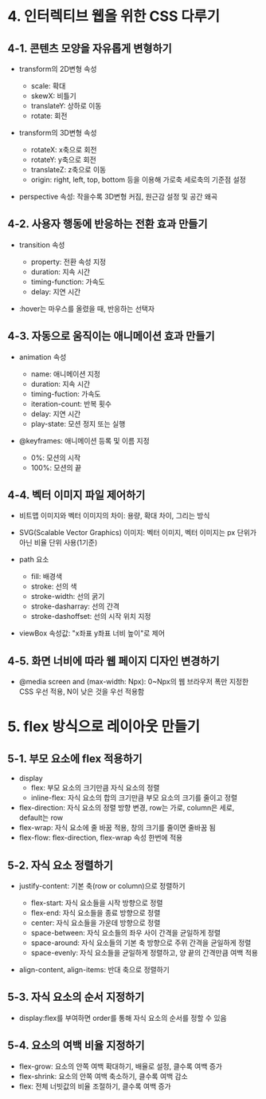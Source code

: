 # 4. 인터렉티브 웹을 위한 CSS 다루기  
  
## 4-1. 콘텐츠 모양을 자유롭게 변형하기  
* transform의 2D변형 속성  
    * scale: 확대  
    * skewX: 비틀기  
    * translateY: 상하로 이동  
    * rotate: 회전  
  
* transform의 3D변형 속성  
    * rotateX: x축으로 회전  
    * rotateY: y축으로 회전  
    * translateZ: z축으로 이동  
    * origin: right, left, top, bottom 등을 이용해 가로축 세로축의 기준점 설정  
  
* perspective 속성: 작을수록 3D변형 커짐, 원근감 설정 및 공간 왜곡  

## 4-2. 사용자 행동에 반응하는 전환 효과 만들기  
* transition 속성
    * property: 전환 속성 지정  
    * duration: 지속 시간  
    * timing-function: 가속도  
    * delay: 지연 시간  

* :hover는 마우스를 올렸을 때, 반응하는 선택자  
  
## 4-3. 자동으로 움직이는 애니메이션 효과 만들기  
* animation 속성  
    * name: 애니메이션 지정  
    * duration: 지속 시간  
    * timing-fuction: 가속도  
    * iteration-count: 반복 횟수  
    * delay: 지연 시간  
    * play-state: 모션 정지 또는 실행  
  
* @keyframes: 애니메이션 등록 및 이름 지정
    * 0%: 모션의 시작  
    * 100%: 모션의 끝  

## 4-4. 벡터 이미지 파일 제어하기  
* 비트맵 이미지와 벡터 이미지의 차이: 용량, 확대 차이, 그리는 방식  
* SVG(Scalable Vector Graphics) 이미지: 벡터 이미지, 벡터 이미지는 px 단위가 아닌 비율 단위 사용(1기준)  
* path 요소  
    * fill: 배경색  
    * stroke: 선의 색  
    * stroke-width: 선의 굵기  
    * stroke-dasharray: 선의 간격  
    * stroke-dashoffset: 선의 시작 위치 지정  

* viewBox 속성값: "x좌표 y좌표 너비 높이"로 제어  
  
## 4-5. 화면 너비에 따라 웹 페이지 디자인 변경하기  
* @media screen and (max-width: Npx): 0~Npx의 웹 브라우저 폭만 지정한 CSS 우선 적용, N이 낮은 것을 우선 적용함  

# 5. flex 방식으로 레이아웃 만들기  
  
## 5-1. 부모 요소에 flex 적용하기  
* display
    * flex: 부모 요소의 크기만큼 자식 요소의 정렬  
    * inline-flex: 자식 요소의 합의 크기만큼 부모 요소의 크기를 줄이고 정렬  
* flex-direction: 자식 요소의 정렬 방향 변경, row는 가로, column은 세로, default는 row  
* flex-wrap: 자식 요소에 줄 바꿈 적용, 창의 크기를 줄이면 줄바꿈 됨  
* flex-flow: flex-direction, flex-wrap 속성 한번에 적용  
  
## 5-2. 자식 요소 정렬하기  
* justify-content: 기본 축(row or column)으로 정렬하기  
    * flex-start: 자식 요소들을 시작 방향으로 정렬  
    * flex-end: 자식 요소들을 종료 방향으로 정렬  
    * center: 자식 요소들을 가운데 방향으로 정렬  
    * space-between: 자식 요소들의 좌우 사이 간격을 균일하게 정렬  
    * space-around: 자식 요소들의 기본 축 방향으로 주위 간격을 균일하게 정렬  
    * space-evenly: 자식 요소들을 균일하게 정렬하고, 양 끝의 간격만큼 여백 적용  
  
* align-content, align-items: 반대 축으로 정렬하기  
  
## 5-3. 자식 요소의 순서 지정하기  
* display:flex를 부여하면 order를 통해 자식 요소의 순서를 정할 수 있음  

## 5-4. 요소의 여백 비율 지정하기  
* flex-grow: 요소의 안쪽 여백 확대하기, 배율로 설정, 클수록 여백 증가  
* flex-shrink: 요소의 안쪽 여백 축소하기, 클수록 여백 감소  
* flex: 전체 너빗값의 비율 조절하기, 클수록 여백 증가  

